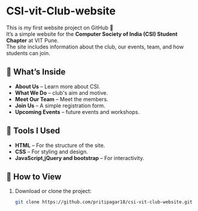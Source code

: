 # CSI-vit-Club-website

This is my first website project on GitHub 🎉  
It’s a simple website for the **Computer Society of India (CSI) Student Chapter** at VIT Pune.  
The site includes information about the club, our events, team, and how students can join.

## 🔹 What’s Inside
- **About Us** – Learn more about CSI.
- **What We Do** – club's aim and motive.
- **Meet Our Team** – Meet the members.
- **Join Us** – A simple registration form.
- **Upcoming Events** – future events and workshops.

## 🔹 Tools I Used
- **HTML** – For the structure of the site.
- **CSS** – For styling and design.
- **JavaScript,jQuery and bootstrap** – For interactivity.

## 🔹 How to View
1. Download or clone the project:
   ```bash
   git clone https://github.com/pritipagar18/csi-vit-club-website.git

